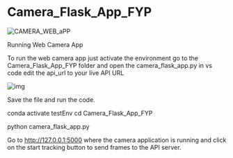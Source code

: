 ﻿# Camera_Flask_App_FYP

 
![CAMERA_WEB_aPP](https://github.com/UsmanAsad87/Camera_Flask_App_FYP/assets/92229738/740ab6b8-7b67-4aea-9f26-080b9b6b4f6e)

Running Web Camera App
 
To run the web camera app just activate the environment go to the Camera_Flask_App_FYP folder and open the camera_flask_app.py in vs code edit the api_url to your live API URL

![img](https://github.com/UsmanAsad87/Camera_Flask_App_FYP/assets/92229738/bac1fc86-0f17-40ca-a515-3325f105495f)

 
Save the file and run the code.

conda activate testEnv
cd Camera_Flask_App_FYP

python camera_flask_app.py

Go to http://127.0.0.1:5000 where the camera application is running and click on the start tracking button to send frames to the API server.

